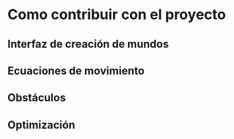 # Como contribuir con el proyecto
## Interfaz de creación de mundos
## Ecuaciones de movimiento
## Obstáculos
## Optimización
